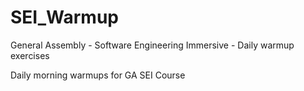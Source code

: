 # SEI_Warmup
General Assembly - Software Engineering Immersive - Daily warmup exercises

Daily morning warmups for GA SEI Course
